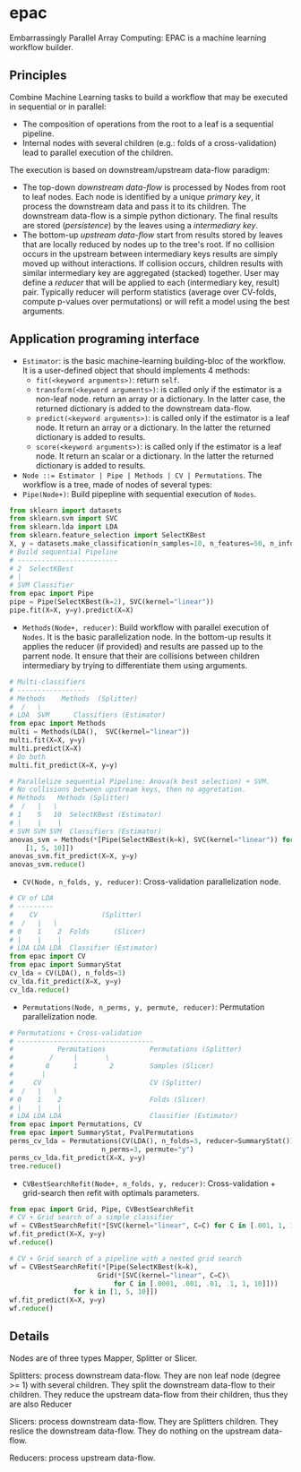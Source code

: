epac
====

Embarrassingly Parallel Array Computing: EPAC is a machine learning workflow
builder.

Principles
----------

Combine Machine Learning tasks to build a workflow that may be executed in
sequential or in parallel:
- The composition of operations from the root to a leaf is a sequential pipeline.
- Internal nodes with several children (e.g.: folds of a cross-validation) lead
  to parallel execution of the children.

The execution is based on downstream/upstream data-flow paradigm:
- The top-down *downstream data-flow* is processed by Nodes from root to leaf nodes.
  Each node is identified by a unique *primary key*, it process the downstream
  data and pass it to its children. The downstream data-flow is a simple python
  dictionary. The final results are stored (*persistence*) by the leaves using a
  *intermediary key*.
- The bottom-up *upstream data-flow* start from results stored by leaves that 
  are locally reduced by nodes up to the tree's root. If no collision occurs
  in the upstream between intermediary keys results are simply moved up without
  interactions. If collision occurs, children results with similar intermediary key
  are aggregated (stacked) together. User may define a *reducer* that will be 
  applied to each (intermediary key, result) pair. Typically reducer will perform
  statistics (average over CV-folds, compute p-values over permutations) or will
  refit a model using the best arguments.


Application programing interface
--------------------------------

- `Estimator`: is the basic machine-learning building-bloc of the workflow. It is
   a user-defined object that should implements 4 methods:
  - `fit(<keyword arguments>)`: return `self`.
  - `transform(<keyword arguments>)`: is called only if the estimator is a non-leaf node.
     return an array or a dictionary. In the latter case, the returned dictionary
     is added to the downstream data-flow.
  - `predict(<keyword arguments>)`: is called only if the estimator is a leaf node. It return an 
     array or a dictionary. In the latter the returned dictionary is added to 
     results.
  - `score(<keyword arguments>)`: is called only if the estimator is a leaf node. It return an 
     scalar or a dictionary. In the latter the returned dictionary is added to 
     results.
- `Node ::= Estimator | Pipe | Methods | CV | Permutations`. The workflow
   is a tree, made of nodes of several types:
- `Pipe(Node+)`: Build pipepline with sequential execution of `Nodes`.

```python
from sklearn import datasets
from sklearn.svm import SVC
from sklearn.lda import LDA
from sklearn.feature_selection import SelectKBest
X, y = datasets.make_classification(n_samples=10, n_features=50, n_informative=2)
# Build sequential Pipeline
# -------------------------
# 2  SelectKBest
# |
# SVM Classifier
from epac import Pipe
pipe = Pipe(SelectKBest(k=2), SVC(kernel="linear"))
pipe.fit(X=X, y=y).predict(X=X)
```

- `Methods(Node+, reducer)`: Build workflow with parallel execution of `Nodes`.
   It is the basic parallelization node. In the bottom-up results it applies the
   reducer (if provided) and results are passed up to the parrent node. It ensure
   that their are collisions between children intermediary by trying to differentiate
   them using arguments.

```python
# Multi-classifiers
# -----------------
# Methods    Methods  (Splitter)
#  /   \
# LDA  SVM      Classifiers (Estimator)
from epac import Methods
multi = Methods(LDA(),  SVC(kernel="linear"))
multi.fit(X=X, y=y)
multi.predict(X=X)
# Do both
multi.fit_predict(X=X, y=y)

# Parallelize sequential Pipeline: Anova(k best selection) + SVM.
# No collisions between upstream keys, then no aggretation.
# Methods   Methods (Splitter)
#  /   |   \
# 1    5   10  SelectKBest (Estimator)
# |    |    |
# SVM SVM SVM  Classifiers (Estimator)
anovas_svm = Methods(*[Pipe(SelectKBest(k=k), SVC(kernel="linear")) for k in 
    [1, 5, 10]])
anovas_svm.fit_predict(X=X, y=y)
anovas_svm.reduce()
```

- `CV(Node, n_folds, y, reducer)`: Cross-validation parallelization node.

```python
# CV of LDA
# ---------
#    CV                (Splitter)
#  /   |   \
# 0    1    2  Folds      (Slicer)
# |    |    |
# LDA LDA LDA  Classifier (Estimator)
from epac import CV
from epac import SummaryStat
cv_lda = CV(LDA(), n_folds=3)
cv_lda.fit_predict(X=X, y=y)
cv_lda.reduce()
```

- `Permutations(Node, n_perms, y, permute, reducer)`:  Permutation parallelization node.

```python
# Permutations + Cross-validation
# ----------------------------------
#           Permutations           Permutations (Splitter)
#         /     |       \
#        0      1        2         Samples (Slicer)
#       |
#     CV                           CV (Splitter)
#  /   |   \
# 0    1    2                      Folds (Slicer)
# |    |    |
# LDA LDA LDA                      Classifier (Estimator)
from epac import Permutations, CV
from epac import SummaryStat, PvalPermutations
perms_cv_lda = Permutations(CV(LDA(), n_folds=3, reducer=SummaryStat()),
                       n_perms=3, permute="y")
perms_cv_lda.fit_predict(X=X, y=y)
tree.reduce()
```

- `CVBestSearchRefit(Node+, n_folds, y, reducer)`:  Cross-validation + grid-search then refit with optimals parameters.

```python
from epac import Grid, Pipe, CVBestSearchRefit
# CV + Grid search of a simple classifier
wf = CVBestSearchRefit(*[SVC(kernel="linear", C=C) for C in [.001, 1, 100]])
wf.fit_predict(X=X, y=y)
wf.reduce()

# CV + Grid search of a pipeline with a nested grid search
wf = CVBestSearchRefit(*[Pipe(SelectKBest(k=k),
                      Grid(*[SVC(kernel="linear", C=C)\
                          for C in [.0001, .001, .01, .1, 1, 10]]))
                for k in [1, 5, 10]])
wf.fit_predict(X=X, y=y)
wf.reduce()
```


Details
-------

Nodes are of three types Mapper, Splitter or Slicer.

Splitters: process downstream data-flow.
They are non leaf node  (degree >= 1) with several children.
They split the downstream data-flow to their children.
They reduce the upstream data-flow from their children, thus they are
also Reducer

Slicers: process downstream data-flow.
They are Splitters children.
They reslice the downstream data-flow.
They do nothing on the upstream data-flow.

Reducers: process upstream data-flow.
